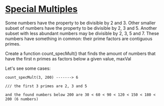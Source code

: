 # [Special Multiples](https://www.codewars.com/kata/special-multiples "https://www.codewars.com/kata/55e785dfcb59864f200000d9")

Some numbers have the property to be divisible by 2 and 3.
Other smaller subset of numbers have the property to be divisible by 2, 3 and 5.
Another subset with less abundant numbers may be divisible by 2, 3, 5 and 7.
These numbers have something in common: their prime factors are contiguous primes.

Create a function count_specMult() that finds the amount of numbers that have the first n primes as factors below a given value, maxVal

Let's see some cases:
```
count_specMult(3, 200) -------> 6 

/// the first 3 primes are 2, 3 and 5

and the found numbers below 200 are 30 < 60 < 90 < 120 < 150 < 180 < 200 (6 numbers)

```